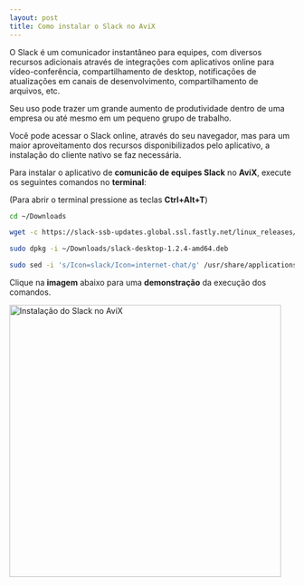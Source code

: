 ```yaml
---
layout: post
title: Como instalar o Slack no AviX
---
```

O Slack é um comunicador instantâneo para equipes, com diversos recursos adicionais através de integrações com aplicativos online para vídeo-conferência, compartilhamento de desktop, notificações de atualizações em canais de desenvolvimento, compartilhamento de arquivos, etc.

Seu uso pode trazer um grande aumento de produtividade dentro de uma empresa ou até mesmo em um pequeno grupo de trabalho.

Você pode acessar o Slack online, através do seu navegador, mas para um maior aproveitamento dos recursos disponibilizados pelo aplicativo, a instalação do cliente nativo se faz necessária.

Para instalar o aplicativo de **comunicão de equipes Slack** no **AviX**, execute os seguintes comandos no **terminal**:

(Para abrir o terminal pressione as teclas **Ctrl+Alt+T**)

```sh
cd ~/Downloads

wget -c https://slack-ssb-updates.global.ssl.fastly.net/linux_releases/slack-desktop-1.2.4-amd64.deb

sudo dpkg -i ~/Downloads/slack-desktop-1.2.4-amd64.deb

sudo sed -i 's/Icon=slack/Icon=internet-chat/g' /usr/share/applications/slack.desktop
```

Clique na **imagem** abaixo para uma **demonstração** da execução dos comandos.

<a href="https://asciinema.org/a/28919?autoplay=1" target="_blank"><img alt="Instalação do Slack no AviX" src="https://asciinema.org/a/28919.png" style="width: 480px;"></a>

<script type="text/javascript" src="https://asciinema.org/a/28919.js" id="asciicast-28919" async></script>
